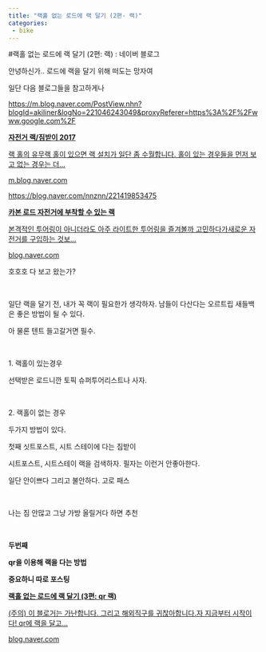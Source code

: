 ```yaml
---
title: "랙홀 없는 로드에 랙 달기 (2편- 랙)"
categories:
 - bike
---
```

#랙홀 없는 로드에 랙 달기 (2편: 랙) : 네이버 블로그
<div class="wrap_rabbit pcol2 _param(1) _postViewArea221544259102" id="post-view221544259102">
<!-- Rabbit HTML --><div class="se-viewer se-theme-default" lang="ko-KR">
<!-- SE_DOC_HEADER_END -->
<div class="se-main-container">
<div class="se-component se-text se-l-default" id="SE-b7a1431c-9e70-49aa-8ac1-1c77f4b44c06">
<div class="se-component-content">
<div class="se-section se-section-text se-l-default">
<div class="se-module se-module-text"><!-- SE-TEXT { --><p class="se-text-paragraph se-text-paragraph-align-" id="SE-bc07121f-fc85-4db6-be0b-bd7b4c2d9233" style=""><span class="se-fs- se-ff-" id="SE-d7bb2ecf-eaa9-4429-9ab0-08866dfdff80" style="">안녕하신가.. 로드에 랙을 달기 위해 떠도는 망자여</span></p><!-- } SE-TEXT --><!-- SE-TEXT { --><p class="se-text-paragraph se-text-paragraph-align-" id="SE-3e0d7afc-235b-4764-8e60-d053f8d80d48" style=""><span class="se-fs- se-ff-" id="SE-692b363c-1565-4bf9-94dd-ef2496a7de7f" style="">일단 다음 블로그들을 참고하게나</span></p><!-- } SE-TEXT --><!-- SE-TEXT { --><p class="se-text-paragraph se-text-paragraph-align-" id="SE-0c47e714-4bec-46a7-a628-11742a839a8f" style=""><span class="se-fs- se-ff-" id="SE-cdc7e0c4-f9fa-468f-b122-4721f0528d63" style=""><a class="se-link" href="https://m.blog.naver.com/PostView.nhn?blogId=akiliner&amp;logNo=221046243049&amp;proxyReferer=https%3A%2F%2Fwww.google.com%2F" target="_blank">https://m.blog.naver.com/PostView.nhn?blogId=akiliner&amp;logNo=221046243049&amp;proxyReferer=https%3A%2F%2Fwww.google.com%2F</a></span></p><!-- } SE-TEXT --></div>
</div>
</div>
</div> <div class="se-component se-oglink se-l-large_image" id="SE-e58e6987-e130-4805-a8c6-21a51c2ae614">
<div class="se-component-content">
<div class="se-section se-section-oglink se-l-large_image se-section-align-">
<div class="se-module se-module-oglink">
<a class="se-oglink-thumbnail" href="https://m.blog.naver.com/PostView.nhn?blogId=akiliner&amp;logNo=221046243049&amp;proxyReferer=https%3A%2F%2Fwww.google.com%2F" target="_blank">
<img alt="" class="se-oglink-thumbnail-resource" src="https://dthumb-phinf.pstatic.net/?src=%22https%3A%2F%2Fblogthumb.pstatic.net%2FMjAxNzA3MjJfMTI0%2FMDAxNTAwNjg4NDk3MDI5._R2NxbuOwnwXJRKz3A0QB6lMjOjS1yC5tGsxQ6zfLGgg.ge5sgpLNhfvSTegU75d7pNIU2jTM9MUTOd0Jb3kKYN4g.JPEG.akiliner%2FIMG_8595.jpg%3Ftype%3Dw2%22&amp;type=ff500_300">
</img></a>
<a class="se-oglink-info" href="https://m.blog.naver.com/PostView.nhn?blogId=akiliner&amp;logNo=221046243049&amp;proxyReferer=https%3A%2F%2Fwww.google.com%2F" target="_blank">
<div class="se-oglink-info-container">
<strong class="se-oglink-title">자전거 랙/짐받이 2017</strong>
<p class="se-oglink-summary">랙 홀의 유무랙 홀이 있으면 랙 설치가 일단 좀 수월합니다. 홀이 있는 경우들을 먼저 보고 없는 경우는 더...</p>
<p class="se-oglink-url">m.blog.naver.com</p>
</div>
</a>
</div>
</div>
</div>
<script class="__se_module_data" data-module='{"type":"v2_oglink", "id" :"SE-e58e6987-e130-4805-a8c6-21a51c2ae614", "data" : {"link" : "https://m.blog.naver.com/PostView.nhn?blogId=akiliner&amp;logNo=221046243049&amp;proxyReferer=https%3A%2F%2Fwww.google.com%2F", "isVideo" : "false", "thumbnail" : "https://dthumb-phinf.pstatic.net/?src=%22https%3A%2F%2Fblogthumb.pstatic.net%2FMjAxNzA3MjJfMTI0%2FMDAxNTAwNjg4NDk3MDI5._R2NxbuOwnwXJRKz3A0QB6lMjOjS1yC5tGsxQ6zfLGgg.ge5sgpLNhfvSTegU75d7pNIU2jTM9MUTOd0Jb3kKYN4g.JPEG.akiliner%2FIMG_8595.jpg%3Ftype%3Dw2%22&amp;type=ff500_300"}}' type="text/data"></script>
</div> <div class="se-component se-text se-l-default" id="SE-926d997f-ffab-4dbe-8cd3-d53c82f7a51c">
<div class="se-component-content">
<div class="se-section se-section-text se-l-default">
<div class="se-module se-module-text"><!-- SE-TEXT { --><p class="se-text-paragraph se-text-paragraph-align-" id="SE-29eee089-4d8e-4094-8f6c-52204d6972f7" style=""><span class="se-fs- se-ff-" id="SE-66e08f0e-efc3-452f-a89d-26f9f1dad700" style=""><a class="se-link" href="https://blog.naver.com/nnznn/221419853475" target="_blank">https://blog.naver.com/nnznn/221419853475</a></span></p><!-- } SE-TEXT --></div>
</div>
</div>
</div> <div class="se-component se-oglink se-l-large_image" id="SE-91d67b48-2d3c-4970-95e0-54b79e0a0d9b">
<div class="se-component-content">
<div class="se-section se-section-oglink se-l-large_image se-section-align-">
<div class="se-module se-module-oglink">
<a class="se-oglink-thumbnail" href="https://blog.naver.com/nnznn/221419853475" target="_blank">
<img alt="" class="se-oglink-thumbnail-resource" src="https://dthumb-phinf.pstatic.net/?src=%22https%3A%2F%2Fblogthumb.pstatic.net%2FMjAxODEyMTVfMjk0%2FMDAxNTQ0ODU4Mzk4ODQ1.WlAoz086r28DjCosdVI9YYsakVvM2Pmecn8Dm5EXFp8g.NMzwPCwmQ1I6W491irANCBIAeqqHvC0b6_15FdOqCmEg.JPEG.nnznn%2F41E9G0CE%252BOL.jpg%3Ftype%3Dw2%22&amp;type=ff500_300">
</img></a>
<a class="se-oglink-info" href="https://blog.naver.com/nnznn/221419853475" target="_blank">
<div class="se-oglink-info-container">
<strong class="se-oglink-title">카본 로드 자전거에 부착할 수 있는 랙</strong>
<p class="se-oglink-summary">본격적인 투어링이 아니더라도 아주 라이트한 투어링을 즐겨볼까 고민하다가새로운 자전거를 구입하는 것보...</p>
<p class="se-oglink-url">blog.naver.com</p>
</div>
</a>
</div>
</div>
</div>
<script class="__se_module_data" data-module='{"type":"v2_oglink", "id" :"SE-91d67b48-2d3c-4970-95e0-54b79e0a0d9b", "data" : {"link" : "https://blog.naver.com/nnznn/221419853475", "isVideo" : "false", "thumbnail" : "https://dthumb-phinf.pstatic.net/?src=%22https%3A%2F%2Fblogthumb.pstatic.net%2FMjAxODEyMTVfMjk0%2FMDAxNTQ0ODU4Mzk4ODQ1.WlAoz086r28DjCosdVI9YYsakVvM2Pmecn8Dm5EXFp8g.NMzwPCwmQ1I6W491irANCBIAeqqHvC0b6_15FdOqCmEg.JPEG.nnznn%2F41E9G0CE%252BOL.jpg%3Ftype%3Dw2%22&amp;type=ff500_300"}}' type="text/data"></script>
</div> <div class="se-component se-text se-l-default" id="SE-3a92c78a-3bb7-4312-81c0-4e154aa709e7">
<div class="se-component-content">
<div class="se-section se-section-text se-l-default">
<div class="se-module se-module-text"><!-- SE-TEXT { --><p class="se-text-paragraph se-text-paragraph-align-" id="SE-88bbea56-6c05-4ae2-a2c4-2147b8624384" style=""><span class="se-fs- se-ff-" id="SE-ae0f4b95-b359-4856-8120-b2a170026da8" style="">호호호 다 보고 왔는가?</span></p><!-- } SE-TEXT --><!-- SE-TEXT { --><p class="se-text-paragraph se-text-paragraph-align-" id="SE-183a9dc6-4f7e-47bb-8f50-73106d454f9e" style=""><span class="se-fs- se-ff-" id="SE-fbd6c9ee-81ff-4719-8ea4-c8fb5d5eba7d" style="">​</span></p><!-- } SE-TEXT --><!-- SE-TEXT { --><p class="se-text-paragraph se-text-paragraph-align-" id="SE-91bf6e2b-7fec-4998-a0a5-c2948b03be72" style=""><span class="se-fs- se-ff-" id="SE-4a3f42bb-d415-4388-9015-dafb293c2786" style="">일단 랙을 달기 전, 내가 꼭 랙이 필요한가 생각하자. 남들이 다산다는 오르트립 새들백은 좋은 방법이 될 수 있다.</span></p><!-- } SE-TEXT --><!-- SE-TEXT { --><p class="se-text-paragraph se-text-paragraph-align-" id="SE-1fc80b88-46b0-4619-be9d-1d05f901afe7" style=""><span class="se-fs- se-ff-" id="SE-339df0cb-d834-4b48-aaae-bee90dd96074" style="">아 물론 텐트 들고갈거면 필수.</span></p><!-- } SE-TEXT --><!-- SE-TEXT { --><p class="se-text-paragraph se-text-paragraph-align-" id="SE-ebb43684-ec20-46ff-99dd-c5b145eb6020" style=""><span class="se-fs- se-ff-" id="SE-98aa58c8-41fa-443e-b0fe-9356a2cbc913" style="">​</span></p><!-- } SE-TEXT --><!-- SE-TEXT { --><p class="se-text-paragraph se-text-paragraph-align-" id="SE-60e5095c-100f-4a54-b80d-a31e4a38f54d" style=""><span class="se-fs- se-ff-" id="SE-1cc14ac5-63cd-4780-8162-015036037e09" style="">1. 랙홀이 있는경우</span></p><!-- } SE-TEXT --><!-- SE-TEXT { --><p class="se-text-paragraph se-text-paragraph-align-" id="SE-193aa7be-e6b8-480a-bdca-262b185aebf4" style=""><span class="se-fs- se-ff-" id="SE-0e1222fc-a79e-4c1d-a2a6-28f0adf8ac61" style="">선택받은 로드니깐 토픽 슈퍼투어리스트나 사자.</span></p><!-- } SE-TEXT --><!-- SE-TEXT { --><p class="se-text-paragraph se-text-paragraph-align-" id="SE-a1a1a8e0-4758-4423-807c-1f55e441a51d" style=""><span class="se-fs- se-ff-" id="SE-22054ba5-4df6-4145-b12c-f6ed71212271" style="">​</span></p><!-- } SE-TEXT --><!-- SE-TEXT { --><p class="se-text-paragraph se-text-paragraph-align-" id="SE-e3a86303-4270-4fd7-bca3-8f8733d20714" style=""><span class="se-fs- se-ff-" id="SE-fe175e0c-1cd3-4330-8124-d050f21df594" style="">2. 랙홀이 없는 경우</span></p><!-- } SE-TEXT --><!-- SE-TEXT { --><p class="se-text-paragraph se-text-paragraph-align-" id="SE-4c4b7cf0-b0d9-475f-b07c-a7a620601cd1" style=""><span class="se-fs- se-ff-" id="SE-6ace8c8c-6d95-4d73-b5a3-2ef2047d4f73" style="">두가지 방법이 있다.</span></p><!-- } SE-TEXT --><!-- SE-TEXT { --><p class="se-text-paragraph se-text-paragraph-align-" id="SE-ee46fd85-b7d4-4179-92f8-e9f221f8ded4" style=""><span class="se-fs- se-ff-" id="SE-24aa72f1-82f5-4dd9-8721-4a7ab498e358" style="">첫째 싯트포스트, 시트 스테이에 다는 짐받이</span></p><!-- } SE-TEXT --><!-- SE-TEXT { --><p class="se-text-paragraph se-text-paragraph-align-" id="SE-d0b46bb7-6cd1-4c2e-8106-f11691cef4c9" style=""><span class="se-fs- se-ff-" id="SE-9f6d4685-4df6-4433-b02d-235014acff93" style="">시트포스트, 시트스테이 랙을 검색하자. 필자는 이런거 안좋아한다.</span></p><!-- } SE-TEXT --><!-- SE-TEXT { --><p class="se-text-paragraph se-text-paragraph-align-" id="SE-2f7c8b41-7d63-4fb4-8017-af0b95453ebe" style=""><span class="se-fs- se-ff-" id="SE-2e451980-aa5f-4245-9fb0-1af186e977e9" style="">일단 안이쁘다 그리고 불안하다. 고로 패스</span></p><!-- } SE-TEXT --><!-- SE-TEXT { --><p class="se-text-paragraph se-text-paragraph-align-" id="SE-f55bc47d-b012-4e36-bec2-ae9dde5bff87" style=""><span class="se-fs- se-ff-" id="SE-905880c7-a302-4477-94f0-1fe4286024be" style="">​</span></p><!-- } SE-TEXT --><!-- SE-TEXT { --><p class="se-text-paragraph se-text-paragraph-align-" id="SE-00170469-d04e-4a10-a946-d496940fd70a" style=""><span class="se-fs- se-ff-" id="SE-283fe86e-8a56-4b59-a8a1-273820825e78" style="">나는 짐 안많고 그냥 가방 올릴거다 하면 추천</span></p><!-- } SE-TEXT --><!-- SE-TEXT { --><p class="se-text-paragraph se-text-paragraph-align-" id="SE-39057e7e-ebc6-4eb4-8794-47459f49c8a1" style=""><span class="se-fs- se-ff-" id="SE-a7ab0a6c-d680-43cb-83bd-845c6d17ba8f" style="">​</span></p><!-- } SE-TEXT --><!-- SE-TEXT { --><p class="se-text-paragraph se-text-paragraph-align-" id="SE-056264b3-4ff1-4369-914e-98046daddca4" style=""><span class="se-fs-fs24 se-ff-" id="SE-b38abcd4-993e-428f-b586-946bf6d733c4" style=""><b>두번째</b></span></p><!-- } SE-TEXT --><!-- SE-TEXT { --><p class="se-text-paragraph se-text-paragraph-align-" id="SE-9207dd02-97de-4289-beaf-2232f533bfdf" style=""><span class="se-fs-fs24 se-ff-" id="SE-a55ebf61-e6b5-474b-9003-ba00b1d61cf7" style=""><b>qr을 이용해 랙을 다는 방법 </b></span></p><!-- } SE-TEXT --><!-- SE-TEXT { --><p class="se-text-paragraph se-text-paragraph-align-" id="SE-cc8eb659-e115-4907-898f-f984b3c32e23" style=""><span class="se-fs-fs24 se-ff-" id="SE-a2973a73-dd13-4c6f-91e3-4fb345bb6b1a" style=""><b>중요하니 따로 포스팅</b></span></p><!-- } SE-TEXT --></div>
</div>
</div>
</div> <div class="se-component se-oglink se-l-large_image" id="SE-39f39dc3-77a0-42fa-ace3-308f0e276a77">
<div class="se-component-content">
<div class="se-section se-section-oglink se-l-large_image se-section-align-">
<div class="se-module se-module-oglink">
<a class="se-oglink-thumbnail" href="https://blog.naver.com/dls32208/221544282403" target="_blank">
<img alt="" class="se-oglink-thumbnail-resource" src="https://dthumb-phinf.pstatic.net/?src=%22https%3A%2F%2Fblogthumb.pstatic.net%2FMjAxOTA1MjNfMjA4%2FMDAxNTU4NTM3OTYxMTY3._bbsepAqiLEiSwNV_NL0s_NmJPLi1aihdGmGnlS5FKsg.wgV0miWkSrK6N5s90dtp1GzVAK6WHGzA_dIyrp7yAmgg.PNG.dls32208%2Fimage.png%3Ftype%3Dw2%22&amp;type=ff500_300">
</img></a>
<a class="se-oglink-info" href="https://blog.naver.com/dls32208/221544282403" target="_blank">
<div class="se-oglink-info-container">
<strong class="se-oglink-title">랙홀 없는 로드에 랙 달기 (3편: qr 랙)</strong>
<p class="se-oglink-summary">(주의) 이 블로거는 가난합니다. 그리고 해외직구를 귀찮아합니다.​자 지금부터 시작이다! qr에 랙을 달고...</p>
<p class="se-oglink-url">blog.naver.com</p>
</div>
</a>
</div>
</div>
</div>
<script class="__se_module_data" data-module='{"type":"v2_oglink", "id" :"SE-39f39dc3-77a0-42fa-ace3-308f0e276a77", "data" : {"link" : "https://blog.naver.com/dls32208/221544282403", "isVideo" : "false", "thumbnail" : "https://dthumb-phinf.pstatic.net/?src=%22https%3A%2F%2Fblogthumb.pstatic.net%2FMjAxOTA1MjNfMjA4%2FMDAxNTU4NTM3OTYxMTY3._bbsepAqiLEiSwNV_NL0s_NmJPLi1aihdGmGnlS5FKsg.wgV0miWkSrK6N5s90dtp1GzVAK6WHGzA_dIyrp7yAmgg.PNG.dls32208%2Fimage.png%3Ftype%3Dw2%22&amp;type=ff500_300"}}' type="text/data"></script>
</div> <div class="se-component se-text se-l-default" id="SE-f96944d9-5f70-4c8a-8665-8271c34b0476">
<div class="se-component-content">
<div class="se-section se-section-text se-l-default">
<div class="se-module se-module-text"><!-- SE-TEXT { --><p class="se-text-paragraph se-text-paragraph-align-" id="SE-63582f0b-bad3-49b7-b862-8b394a2e8bfc" style=""><span class="se-fs- se-ff-" id="SE-8a25d59b-eb9b-49ae-9468-efd27e40e8e3" style="">​</span></p><!-- } SE-TEXT --></div>
</div>
</div>
</div> </div>
</div>
</div>